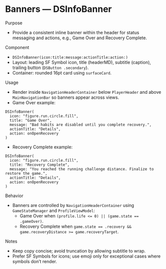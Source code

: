 # Banners — DSInfoBanner

Purpose
- Provide a consistent inline banner within the header for status messaging and actions, e.g., Game Over and Recovery Complete.

Component
- `DSInfoBanner(icon:title:message:actionTitle:action:)`
- Layout: leading SF Symbol icon, title (headerMD), subtitle (caption), trailing button (`DSButton .secondary`).
- Container: rounded 16pt card using `surfaceCard`.

Usage
- Render inside `NavigationHeaderContainer` below `PlayerHeader` and above `MainNavigationBar` so banners appear across views.
- Game Over example:
```
DSInfoBanner(
  icon: "figure.run.circle.fill",
  title: "Game Over",
  message: "Bad habits are disabled until you complete recovery.",
  actionTitle: "Details",
  action: onOpenRecovery
)
```
- Recovery Complete example:
```
DSInfoBanner(
  icon: "figure.run.circle.fill",
  title: "Recovery Complete",
  message: "You reached the running challenge distance. Finalize to restore the game.",
  actionTitle: "Details",
  action: onOpenRecovery
)
```

Behavior
- Banners are controlled by `NavigationHeaderContainer` using `GameStateManager` and `ProfileViewModel`:
  - Game Over when `(profile.life <= 0) || (game.state == .gameOver)`.
  - Recovery Complete when `game.state == .recovery && game.recoveryDistance >= game.recoveryTarget`.

Notes
- Keep copy concise; avoid truncation by allowing subtitle to wrap.
- Prefer SF Symbols for icons; use emoji only for exceptional cases where symbols don’t render.

